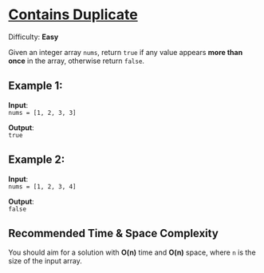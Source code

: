 # [Contains Duplicate](https://neetcode.io/problems/duplicate-integer)

Difficulty: **Easy**

Given an integer array `nums`, return `true` if any value appears **more than once** in the array, otherwise return `false`.

## Example 1:

**Input**:  
`nums = [1, 2, 3, 3]`

**Output**:  
`true`

## Example 2:

**Input**:  
`nums = [1, 2, 3, 4]`

**Output**:  
`false`

## Recommended Time & Space Complexity

You should aim for a solution with **O(n)** time and **O(n)** space, where `n` is the size of the input array.
